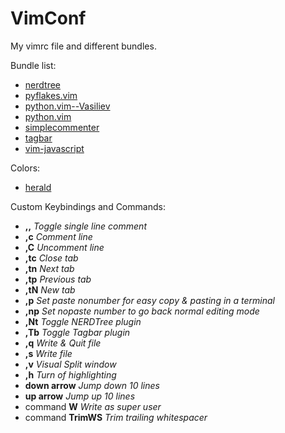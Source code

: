 VimConf
=======

My vimrc file and different bundles.

Bundle list:

* [nerdtree](https://github.com/scrooloose/nerdtree "nerdtree")
* [pyflakes.vim](https://github.com/kevinw/pyflakes-vim "pyflakes")
* [python.vim--Vasiliev](https://github.com/vim-scripts/python.vim--Vasiliev "python.vim--Vasiliev")
* [python.vim](https://github.com/vim-scripts/python.vim "python.vim")
* [simplecommenter](https://github.com/vim-scripts/simplecommenter "simplecommenter")
* [tagbar](https://github.com/majutsushi/tagbar "tagbar")
* [vim-javascript](https://github.com/pangloss/vim-javascript "vim-javascript")
 
Colors:

* [herald](https://github.com/vim-scripts/herald.vim "herald")

Custom Keybindings and Commands:

* **,,** *Toggle single line comment*
* **,c** *Comment line*
* **,C** *Uncomment line*
* **,tc** *Close tab*
* **,tn** *Next tab*
* **,tp** *Previous tab*
* **,tN** *New tab*
* **,p** *Set paste nonumber for easy copy & pasting in a terminal*
* **,np** *Set nopaste number to go back normal editing mode*
* **,Nt** *Toggle NERDTree plugin*
* **,Tb** *Toggle Tagbar plugin*
* **,q**  *Write & Quit file*
* **,s** *Write file*
* **,v** *Visual Split window*
* **,h** *Turn of highlighting*
* **down arrow** *Jump down 10 lines*
* **up arrow** *Jump up 10 lines*
* command **W** *Write as super user*
* command **TrimWS** *Trim trailing whitespacer*
